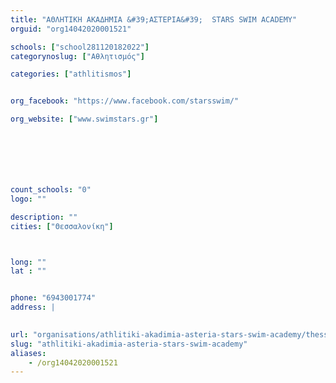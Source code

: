 ```yaml
---
title: "ΑΘΛΗΤΙΚΗ ΑΚΑΔΗΜΙΑ &#39;ΑΣΤΕΡΙΑ&#39;  STARS SWIM ACADEMY"
orguid: "org14042020001521"

schools: ["school281120182022"]
categorynoslug: ["Αθλητισμός"]

categories: ["athlitismos"]


org_facebook: "https://www.facebook.com/starsswim/"

org_website: ["www.swimstars.gr"]







count_schools: "0"
logo: ""

description: ""
cities: ["Θεσσαλονίκη"]



long: ""
lat : ""


phone: "6943001774"
address: |
    

url: "organisations/athlitiki-akadimia-asteria-stars-swim-academy/thessaloniki/athlitismos"
slug: "athlitiki-akadimia-asteria-stars-swim-academy"
aliases:
    - /org14042020001521
---
```



